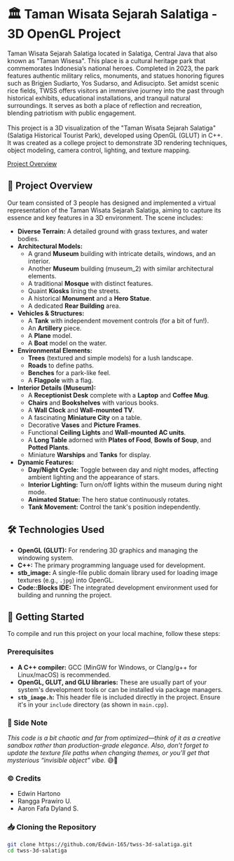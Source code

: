 # 🏛️ Taman Wisata Sejarah Salatiga - 3D OpenGL Project

Taman Wisata Sejarah Salatiga located in Salatiga, Central Java that also known as "Taman Wisesa". This place is a cultural heritage park that commemorates Indonesia’s national heroes. Completed in 2023, the park features authentic military relics, monuments, and statues honoring figures such as Brigjen Sudiarto, Yos Sudarso, and Adisucipto. Set amidst scenic rice fields, TWSS offers visitors an immersive journey into the past through historical exhibits, educational installations, and tranquil natural surroundings. It serves as both a place of reflection and recreation, blending patriotism with public engagement.<br><br>
This project is a 3D visualization of the "Taman Wisata Sejarah Salatiga" (Salatiga Historical Tourist Park), developed using OpenGL (GLUT) in C++. It was created as a college project to demonstrate 3D rendering techniques, object modeling, camera control, lighting, and texture mapping.

[Project Overview](https://github.com/user-attachments/assets/ef82b486-17ed-41f7-afea-d48a44f180ed)

## 🚀 Project Overview

Our team consisted of 3 people has designed and implemented a virtual representation of the Taman Wisata Sejarah Salatiga, aiming to capture its essence and key features in a 3D environment. The scene includes:

* **Diverse Terrain:** A detailed ground with grass textures, and water bodies.
* **Architectural Models:**
    * A grand **Museum** building with intricate details, windows, and an interior.
    * Another **Museum** building (museum_2) with similar architectural elements.
    * A traditional **Mosque** with distinct features.
    * Quaint **Kiosks** lining the streets.
    * A historical **Monument** and a **Hero Statue**.
    * A dedicated **Rear Building** area.
* **Vehicles & Structures:**
    * A **Tank** with independent movement controls (for a bit of fun!).
    * An **Artillery** piece.
    * A **Plane** model.
    * A **Boat** model on the water.
* **Environmental Elements:**
    * **Trees** (textured and simple models) for a lush landscape.
    * **Roads** to define paths.
    * **Benches** for a park-like feel.
    * A **Flagpole** with a flag.
* **Interior Details (Museum):**
    * A **Receptionist Desk** complete with a **Laptop** and **Coffee Mug**.
    * **Chairs** and **Bookshelves** with various books.
    * A **Wall Clock** and **Wall-mounted TV**.
    * A fascinating **Miniature City** on a table.
    * Decorative **Vases** and **Picture Frames**.
    * Functional **Ceiling Lights** and **Wall-mounted AC units**.
    * A **Long Table** adorned with **Plates of Food**, **Bowls of Soup**, and **Potted Plants**.
    * Miniature **Warships** and **Tanks** for display.
* **Dynamic Features:**
    * **Day/Night Cycle:** Toggle between day and night modes, affecting ambient lighting and the appearance of stars.
    * **Interior Lighting:** Turn on/off lights within the museum during night mode.
    * **Animated Statue:** The hero statue continuously rotates.
    * **Tank Movement:** Control the tank's position independently.

## 🛠️ Technologies Used

* **OpenGL (GLUT):** For rendering 3D graphics and managing the windowing system.
* **C++:** The primary programming language used for development.
* **stb_image:** A single-file public domain library used for loading image textures (e.g., `.jpg`) into OpenGL.
* **Code::Blocks IDE:** The integrated development environment used for building and running the project.

## 🚀 Getting Started

To compile and run this project on your local machine, follow these steps:

### Prerequisites

* **A C++ compiler:** GCC (MinGW for Windows, or Clang/g++ for Linux/macOS) is recommended.
* **OpenGL, GLUT, and GLU libraries:** These are usually part of your system's development tools or can be installed via package managers.
* **`stb_image.h`:** This header file is included directly in the project. Ensure it's in your `include` directory (as shown in `main.cpp`).

### 📝 Side Note
_This code is a bit chaotic and far from optimized—think of it as a creative sandbox rather than production-grade elegance. Also, don’t forget to update the texture file paths when changing themes, or you'll get that mysterious “invisible object” vibe._ 😅🙏

### ©  Credits
* Edwin Hartono
* Rangga Prawiro U.
* Aaron Fafa Dyland S.

### 📥 Cloning the Repository

```bash
git clone https://github.com/Edwin-165/twss-3d-salatiga.git
cd twss-3d-salatiga
